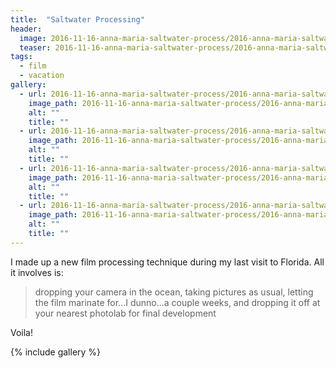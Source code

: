 ```yaml
---
title:  "Saltwater Processing"
header:
  image: 2016-11-16-anna-maria-saltwater-process/2016-anna-maria-saltwater-process-03.jpg
  teaser: 2016-11-16-anna-maria-saltwater-process/2016-anna-maria-saltwater-process-03.jpg
tags: 
  - film
  - vacation
gallery:
  - url: 2016-11-16-anna-maria-saltwater-process/2016-anna-maria-saltwater-process-01.jpg
    image_path: 2016-11-16-anna-maria-saltwater-process/2016-anna-maria-saltwater-process-01.jpg
    alt: ""
    title: ""
  - url: 2016-11-16-anna-maria-saltwater-process/2016-anna-maria-saltwater-process-02.jpg
    image_path: 2016-11-16-anna-maria-saltwater-process/2016-anna-maria-saltwater-process-02.jpg
    alt: ""
    title: ""
  - url: 2016-11-16-anna-maria-saltwater-process/2016-anna-maria-saltwater-process-03.jpg
    image_path: 2016-11-16-anna-maria-saltwater-process/2016-anna-maria-saltwater-process-03.jpg
    alt: ""
    title: ""
  - url: 2016-11-16-anna-maria-saltwater-process/2016-anna-maria-saltwater-process-04.jpg
    image_path: 2016-11-16-anna-maria-saltwater-process/2016-anna-maria-saltwater-process-04.jpg
    alt: ""
    title: ""
---
```


I made up a new film processing technique during my last visit to Florida. All it involves is:

> dropping your camera in the ocean,
> taking pictures as usual,
> letting the film marinate for...I dunno...a couple weeks, and
> dropping it off at your nearest photolab for final development
    
Voila!

{% include gallery %}
